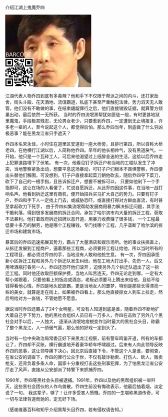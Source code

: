 介绍江湖上鬼魔乔四


![介绍江湖上鬼魔乔四](https://github.com/ywangnccu/ywang/blob/main/images/QIAO_SI.jpg)

江湖代表人物乔四到底有多毒辣？他和手下不仅限于帮派之间的内斗，还打家劫舍，街头斗殴、花天酒地、流氓霸道，私底下甚至严重触犯法律，势力滔天无人敢管。他们没有不敢做的事，在结束龌龊罪行之后，他们直接销毁证据，就算警方倾巢出动，最后依然一无所获。
当时的乔四流氓黑帮犹如匪徒一般，有时更甚地狱里魔鬼，手段极其残忍，无论男女老少，只要惹到乔四，一定遭到无止境报复，许多老一辈的人，至今说起这个人，都觉得后怕，那么乔四当年，到底做了什么穷凶极恶事？能在黑龙江省只手遮天？

乔四本名宋永佳，小时住在道里区安道街一座大桥旁，且排行第四，所以自称大桥老四，在他横行江湖以后，人简称他乔四。早年的他长相帅气，没有黑道戾气。一开始，他只是一个瓦砖工人，可后来他渴望过上纸醉金迷的生活，这给以后乔四走上犯罪道路埋下了伏笔。
有一次，他看见钉子拆迁户和当地的工程队发生了冲突，当地警察紧急出动，想要平息这场暴动，可钉子户们根本不畏惧警察，乔四便出头替他们解围，可没想到，钉子户直接拿起菜刀朝他砍去，随后乔四夺下菜刀，砍下了自己的一根手指，且告诉拆迁户，想要不被拆可以，
只要如他剁下一个手指即可，这让在场的人看傻了，忙说自愿拆迁，从此乔四因这件事，在当地一战打响名声。他看到拆迁这里有商机，便开始招兵买马扩大自己的势力。只要有钉子户，乔四和手下人一定找上门去，或威胁恐吓，或直接打得对方鲜血直流，有时甚至拿起砍刀下死手，
由于乔四纠集流氓帮助发展商用暴力解决拆迁问题，其手法干脆利落，得到很多发展商的拆迁合同，承包了哈尔滨市内大量的拆迁工程，获取不法暴利。他打着政府拆迁招牌以恶开道，用暴力收费赚了很多钱，
一个工程最低要十多万的酬劳，他是哪个工程赚钱，专门找哪个工程，几乎垄断了哈尔滨的拆迁市场和建筑市场。

暴富后的乔四迅速拓展其势力，霸占了大量酒店和娱乐场所。他的事业扶摇直上，从拆迁发展到工程商户，逼着那些工程商，必须要将工程让给他，所以当时所有的工程项目，都必须过乔四的手，当地没有人敢和他抢生意。
有一次，乔四因承揽新小区拆迁工程和另外几个拆迁队发生纠纷。他在工地大打出手，先伤一人，后又用啤酒瓶打昏另一人，乔四还恐吓他们滚开 ，迫使另外几个拆迁队退出了这一拆迁工程。同时他还收取巨额保护费，当地人叫苦连天。乔四无论走到哪，一定有大帮小弟跟着，
只要他看上的饭店或酒店，老板必须要马上腾出来给他，且给不给钱得看他心情。乔四是地头蛇匪霸，更是当地女人的噩梦，特别是那些长得漂亮一些的美女，就算是走在街上，如果被乔四看上，那么他直接掠女人到车上拉走，然后甩给对方一沓钱，不管她愿不愿意。

据说当时乔四还霸占了24个女明星，可没有人知道到底是谁，随着乔四不断地扩大着自己手下势力，他的黑社会组织人员已有一万多人，乔四在击败了另外几个黑社会对手以后，一人独大，
逐渐从流氓地痞蜕变作当时最大的黑社会头目，称霸了整个黑龙江，人一骄傲气嚣，那么他的好戏一定到头了。

当时有一位中央政治局常委正好下来黑龙江视察，前有警车鸣笛开道，所有的车都让了，乔四却不买账，横行霸道地开着豪华轿车呼啸超过。后来有人向此领导反映乔四的恶事，这让领导痛下决心，回北京后直接下令，不管这个人是谁，要彻查，
在省公安的调查下，乔四的罪行公众于世，不仅有敲诈勒索、打伤人、砍人，贩卖枪支，还背负着多条人命，国家十分重视打击这些刑事犯罪，为了怕黑龙江省公安厅走了风声，直接从公安部派了特警下来抓捕乔四。

1990年，乔四等黑社会头目被逮捕。1991年，乔四以及他的黑帮组织被一举歼灭，这些黑社会团伙的人作鸟兽散。乔四生前没有悔改表示，他最后抽着烟，淡定说了一句，
我这辈子，够了！让许多受害人愤慨。乔四的一生堪称黑道传奇，可一切与法律背道而驰的，定无好下场。


（感谢维基百科和知乎介绍黑帮头目乔四，若有侵权请告知。）
